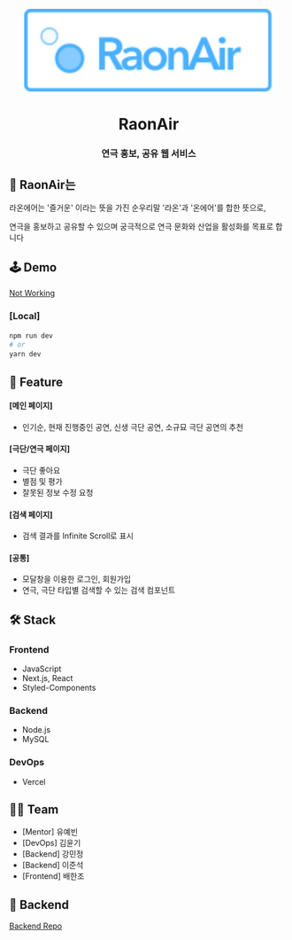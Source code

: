<p align='center'><img src='./public/logo/HorizontalLogo(light).svg' width='450px' /></p>

<h1 align='center'>RaonAir</h1>
<h3 align='center'>연극 홍보, 공유 웹 서비스</h3>

## 💭 RaonAir는

라온에어는 '즐거운' 이라는 뜻을 가진 순우리말 '라온'과 '온에어'를 합한 뜻으로,

연극을 홍보하고 공유할 수 있으며 궁극적으로 연극 문화와 산업을 활성화를 목표로 합니다

## 🕹 Demo

[Not Working](미완)

### [Local]
```bash
npm run dev
# or
yarn dev
```

## 📸 Feature

#### [메인 페이지]
- 인기순, 현재 진행중인 공연, 신생 극단 공연, 소규묘 극단 공연의 추천

#### [극단/연극 페이지]
- 극단 좋아요
- 별점 및 평가
- 잘못된 정보 수정 요청

#### [검색 페이지]
- 검색 결과를 Infinite Scroll로 표시

#### [공통]
- 모달창을 이용한 로그인, 회원가입
- 연극, 극단 타입별 검색할 수 있는 검색 컴포넌트

## 🛠 Stack

### Frontend
- JavaScript
- Next.js, React
- Styled-Components

### Backend
- Node.js
- MySQL

### DevOps
- Vercel

## 👩‍💻 Team

- [Mentor] 유예빈
- [DevOps] 김윤기
- [Backend] 강민정
- [Backend] 이준석
- [Frontend] 배한조

## 🤝 Backend
[Backend Repo](https://github.com/mju-likelion/raonair-backend)
